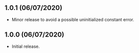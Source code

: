 1.0.1 (06/07/2020)
---------

- Minor release to avoid a possible uninitialized constant error.

1.0.0 (06/07/2020)
---------

- Initial release.
